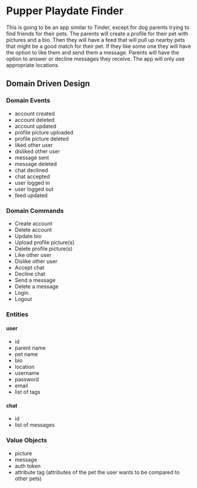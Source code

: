 # Pupper Playdate Finder

This is going to be an app similar to Tinder, except for dog parents trying to find friends for their pets. The parents will create a profile for their pet with pictures and a bio. Then they will have a feed that will pull up nearby pets that might be a good match for their pet. If they like some one they will have the option to like them and send them a message. Parents will have the option to answer or decline messages they receive. The app will only use appropriate locations.

## Domain Driven Design

### Domain Events
- account created
- account deleted
- account updated
- profile picture uploaded
- profile picture deleted
- liked other user
- disliked other user
- message sent
- message deleted
- chat declined
- chat accepted
- user logged in
- user logged out
- feed updated

### Domain Commands
- Create account
- Delete account
- Update bio
- Upload profile picture(s)
- Delete profile picture(s)
- Like other user
- Dislike other user
- Accept chat 
- Decline chat
- Send a message
- Delete a message
- Login
- Logout

### Entities
#### user
- id
- parent name
- pet name
- bio
- location
- username
- password
- email
- list of tags
#### chat
- id
- list of messages
### Value Objects
- picture
- message
- auth token
- attribute tag (attributes of the pet the user wants to be compared to other pets)